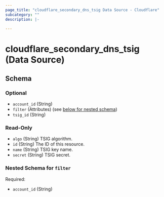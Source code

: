 ```yaml
---
page_title: "cloudflare_secondary_dns_tsig Data Source - Cloudflare"
subcategory: ""
description: |-
  
---
```


# cloudflare_secondary_dns_tsig (Data Source)




<!-- schema generated by tfplugindocs -->
## Schema

### Optional

- `account_id` (String)
- `filter` (Attributes) (see [below for nested schema](#nestedatt--filter))
- `tsig_id` (String)

### Read-Only

- `algo` (String) TSIG algorithm.
- `id` (String) The ID of this resource.
- `name` (String) TSIG key name.
- `secret` (String) TSIG secret.

<a id="nestedatt--filter"></a>
### Nested Schema for `filter`

Required:

- `account_id` (String)



